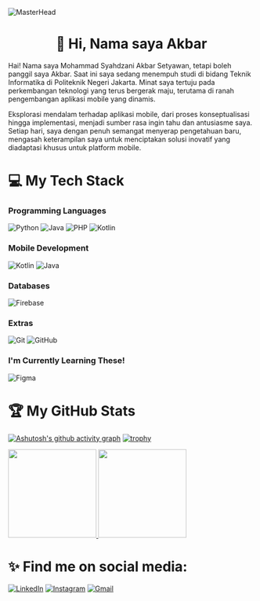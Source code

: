 ![MasterHead](https://firebasestorage.googleapis.com/v0/b/tugasakhirapp-c5669.appspot.com/o/images%2Fimage_1716701194698.jpg?alt=media&token=47afdaf0-325d-48ed-80e0-2808e02f0941)
<h1 align="center">👋 Hi, Nama saya Akbar</h1>

Hai! Nama saya Mohammad Syahdzani Akbar Setyawan, tetapi boleh panggil saya Akbar. Saat ini saya sedang menempuh studi di bidang Teknik Informatika di Politeknik Negeri Jakarta. Minat saya tertuju pada perkembangan teknologi yang terus bergerak maju, terutama di ranah pengembangan aplikasi mobile yang dinamis.

Eksplorasi mendalam terhadap aplikasi mobile, dari proses konseptualisasi hingga implementasi, menjadi sumber rasa ingin tahu dan antusiasme saya. Setiap hari, saya dengan penuh semangat menyerap pengetahuan baru, mengasah keterampilan saya untuk menciptakan solusi inovatif yang diadaptasi khusus untuk platform mobile.

# 💻 My Tech Stack

### Programming Languages
![Python](https://img.shields.io/badge/python-3670A0?style=for-the-badge&logo=python&logoColor=ffdd54)
![Java](https://img.shields.io/badge/Java-ED8B00?style=for-the-badge&logo=java&logoColor=white)
![PHP](https://img.shields.io/badge/PHP-777BB4?style=for-the-badge&logo=php&logoColor=white)
![Kotlin](https://img.shields.io/badge/Kotlin-0095D5?style=for-the-badge&logo=kotlin&logoColor=white)

### Mobile Development
![Kotlin](https://img.shields.io/badge/Kotlin-0095D5?style=for-the-badge&logo=kotlin&logoColor=white)
![Java](https://img.shields.io/badge/Java-ED8B00?style=for-the-badge&logo=java&logoColor=white)

### Databases
![Firebase](https://img.shields.io/badge/Firebase-039BE5?style=for-the-badge&logo=firebase)

### Extras
![Git](https://img.shields.io/badge/Git-F05032?style=for-the-badge&logo=git&logoColor=white)
![GitHub](https://img.shields.io/badge/GitHub-181717?style=for-the-badge&logo=github&logoColor=white)

### I'm Currently Learning These!
![Figma](https://img.shields.io/badge/figma-F24E1E?style=for-the-badge&logo=figma&logoColor=white)

# 🏆 My GitHub Stats

[![Ashutosh's github activity graph](https://github-readme-activity-graph.vercel.app/graph?username=BUNTALANCODING&theme=xcode)](https://github.com/ashutosh00710/github-readme-activity-graph)
[![trophy](https://github-profile-trophy.vercel.app/?username=BUNTALANCODING&margin-w=15&column=8&theme=dracula)](https://github.com/ryo-ma/github-profile-trophy)
<p align="left">
<a href="https://github.com/BUNTALANCODING">
  <img height="180em" src="https://github-readme-stats-eight-theta.vercel.app/api?username=BUNTALANCODING&show_icons=true&theme=radical&include_all_commits=true&count_private=true"/>
  <img height="180em" src="https://github-readme-stats-eight-theta.vercel.app/api/top-langs/?username=BUNTALANCODING&layout=compact&layout=compact&theme=radical"/>
</a>
</p>

# ✨ Find me on social media:

[![LinkedIn](https://img.shields.io/badge/linkedin-%230077B5.svg?style=for-the-badge&logo=linkedin&logoColor=white)](https://www.linkedin.com/in/mohammad-syahdzani-akbar-setyawan-287242247/)
[![Instagram](https://img.shields.io/badge/instagram-%23E4405F.svg?style=for-the-badge&logo=instagram&logoColor=white)](https://instagram.com/syhdzn)
[![Gmail](https://img.shields.io/badge/Gmail-D14836?style=for-the-badge&logo=gmail&logoColor=white)](mailto:syhdzn1703@gmail.com)
